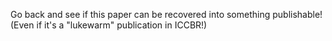 Go back and see if this paper can be recovered into something publishable!
(Even if it's a "lukewarm" publication in ICCBR!)
